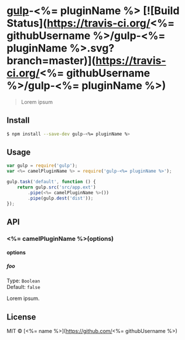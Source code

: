 # [gulp](http://gulpjs.com)-<%= pluginName %> [![Build Status](https://travis-ci.org/<%= githubUsername %>/gulp-<%= pluginName %>.svg?branch=master)](https://travis-ci.org/<%= githubUsername %>/gulp-<%= pluginName %>)

> Lorem ipsum


## Install

```bash
$ npm install --save-dev gulp-<%= pluginName %>
```


## Usage

```js
var gulp = require('gulp');
var <%= camelPluginName %> = require('gulp-<%= pluginName %>');

gulp.task('default', function () {
	return gulp.src('src/app.ext')
		.pipe(<%= camelPluginName %>())
		.pipe(gulp.dest('dist'));
});
```


## API

### <%= camelPluginName %>(options)

#### options

##### foo

Type: `Boolean`  
Default: `false`

Lorem ipsum.


## License

MIT © [<%= name %>](https://github.com/<%= githubUsername %>)

